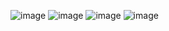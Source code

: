 ![image](https://github.com/michaelokoroike/Courses/assets/39680418/97db04e4-ffc4-45f9-8bbf-a9b61be3f1a2)
![image](https://github.com/michaelokoroike/Courses/assets/39680418/01e7ba58-5a3f-4c60-8a85-9d216954eb5f)
![image](https://github.com/michaelokoroike/Courses/assets/39680418/53dfec4f-fc17-4b7d-9b47-4a0095e48cee)
![image](https://github.com/michaelokoroike/Courses/assets/39680418/ce34004b-6173-4e29-b8cc-cafa9f36b3f1)
